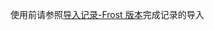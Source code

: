 使用前请参照[导入记录-Frost 版本](https://r2wind.cn/articles/20230108.html#%E5%AF%BC%E5%85%A5%E8%AE%B0%E5%BD%95)完成记录的导入
